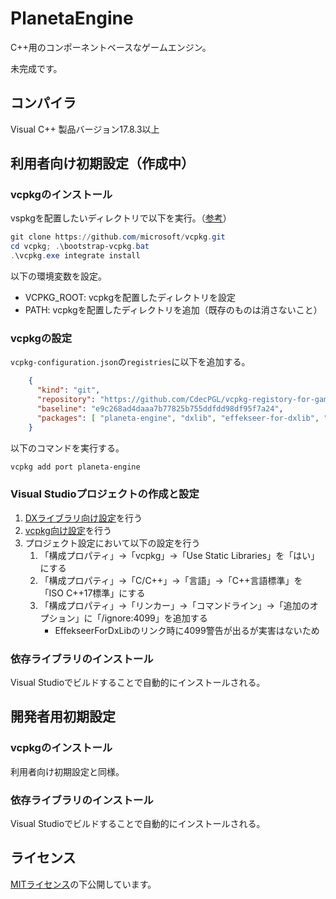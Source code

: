 # PlanetaEngine

C++用のコンポーネントベースなゲームエンジン。

未完成です。

## コンパイラ

Visual C++ 製品バージョン17.8.3以上

## 利用者向け初期設定（作成中）

### vcpkgのインストール

vspkgを配置したいディレクトリで以下を実行。（[参考](https://learn.microsoft.com/ja-jp/vcpkg/get_started/get-started-msbuild?pivots=shell-powershell#1---set-up-vcpkg)）

```ps1
git clone https://github.com/microsoft/vcpkg.git
cd vcpkg; .\bootstrap-vcpkg.bat
.\vcpkg.exe integrate install
```

以下の環境変数を設定。

- VCPKG_ROOT: vcpkgを配置したディレクトリを設定
- PATH: vcpkgを配置したディレクトリを追加（既存のものは消さないこと）

### vcpkgの設定

`vcpkg-configuration.json`の`registries`に以下を追加する。

```json
    {
      "kind": "git",
      "repository": "https://github.com/CdecPGL/vcpkg-registory-for-game-dev",
      "baseline": "e9c268ad4daaa7b77825b755ddfdd98df95f7a24",
      "packages": [ "planeta-engine", "dxlib", "effekseer-for-dxlib", "lua-intf" ]
    }
```

以下のコマンドを実行する。

```ps1
vcpkg add port planeta-engine
```

### Visual Studioプロジェクトの作成と設定

1. [DXライブラリ向け設定](https://dxlib.xsrv.jp/use/dxuse_vscom2022.html)を行う
1. [vcpkg向け設定](https://learn.microsoft.com/ja-jp/vcpkg/get_started/get-started-msbuild?pivots=shell-powershell#3---set-up-the-project-files)を行う
1. プロジェクト設定において以下の設定を行う
    1. 「構成プロパティ」->「vcpkg」->「Use Static Libraries」を「はい」にする
    1. 「構成プロパティ」->「C/C++」->「言語」->「C++言語標準」を「ISO C++17標準」にする
    1. 「構成プロパティ」->「リンカー」->「コマンドライン」->「追加のオプション」に「/ignore:4099」を追加する
        - EffekseerForDxLibのリンク時に4099警告が出るが実害はないため

### 依存ライブラリのインストール

Visual Studioでビルドすることで自動的にインストールされる。

## 開発者用初期設定

### vcpkgのインストール

利用者向け初期設定と同様。

### 依存ライブラリのインストール

Visual Studioでビルドすることで自動的にインストールされる。

## ライセンス

[MITライセンス](LICENSE)の下公開しています。
